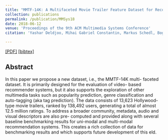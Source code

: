 ```yaml
---
title: "MMTF-14K: A Multifaceted Movie Trailer Feature Dataset for Recommendation and Retrieval"
collection: publications
permalink: /publication/MMSys18
date: 2018-06-12
venue: 'Proceedings of the 9th ACM Multimedia Systems Conference'
citation: 'Yashar Deldjoo, Mihai Gabriel Constantin, Markus Schedl, Bogdan Ionescu, Paolo Cremonesi <i> Proceedings of the 9th ACM Multimedia Systems Conference 2018 </i><b>(MMSys 2018)</b>.'

---
```


[[PDF]](https://drive.google.com/file/d/1wWEDxYLQbkDAbZJTWj6AbEpjEhL_r64W/view?usp=sharing)  [[bibtex]](http://yasdel.github.io/files/MMSys18.bib)


## Abstract

In this paper we propose a new dataset, i.e., the MMTF-14K multi- faceted dataset. It is primarily designed for the evaluation of video- based recommender systems, but it also supports the exploration of other multimedia tasks such as popularity prediction, genre classification and auto-tagging (aka tag prediction). The data consists of 13,623 Hollywood-type movie trailers, ranked by 138,492 users, generating a total of almost 12.5 million ratings. To address a broader community, metadata, audio and visual descriptors are also pre- computed and provided along with several baseline benchmarking results for uni-modal and multi-modal recommendation systems. This creates a rich collection of data for benchmarking results and which supports future development of this  eld.
